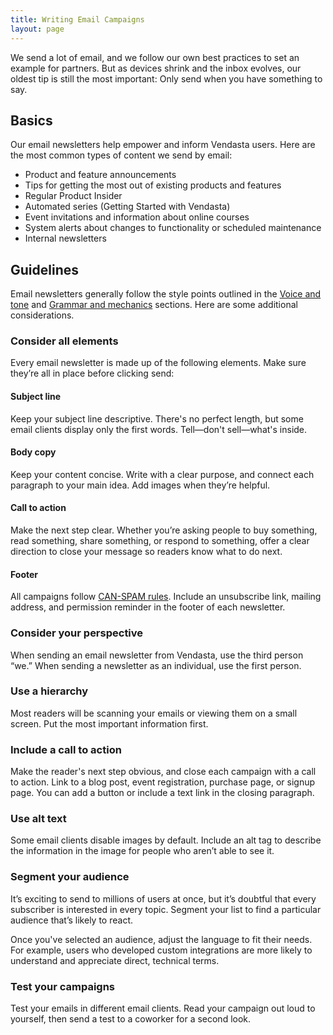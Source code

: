 ```yaml
---
title: Writing Email Campaigns
layout: page
---
```


We send a lot of email, and we follow our own best practices to set an example for partners. But as devices shrink and the inbox evolves, our oldest tip is still the most important: Only send when you have something to say.

## Basics

Our email newsletters help empower and inform Vendasta users. Here are the most common types of content we send by email:

- Product and feature announcements
- Tips for getting the most out of existing products and features
- Regular Product Insider
- Automated series (Getting Started with Vendasta)
- Event invitations and information about online courses
- System alerts about changes to functionality or scheduled maintenance
- Internal newsletters

## Guidelines

Email newsletters generally follow the style points outlined in the [Voice and tone](/02-voice-and-tone.html.md) and [Grammar and mechanics](/04-grammar-and-mechanics.html.md) sections. Here are some additional considerations.

### Consider all elements

Every email newsletter is made up of the following elements. Make sure they’re all in place before clicking send:

#### Subject line

Keep your subject line descriptive. There's no perfect length, but some email clients display only the first words. Tell—don't sell—what's inside.

#### Body copy

Keep your content concise. Write with a clear purpose, and connect each paragraph to your main idea. Add images when they’re helpful.

#### Call to action

Make the next step clear. Whether you’re asking people to buy something, read something, share something, or respond to something, offer a clear direction to close your message so readers know what to do next.

#### Footer

All campaigns follow [CAN-SPAM rules](http://kb.Vendasta.com/accounts/compliance-tips/terms-of-use-and-anti-spam-requirements-for-campaigns). Include an unsubscribe link, mailing address, and permission reminder in the footer of each newsletter.

### Consider your perspective

When sending an email newsletter from Vendasta, use the third person “we.” When sending a newsletter as an individual, use the first person.

### Use a hierarchy
Most readers will be scanning your emails or viewing them on a small screen. Put the most important information first.

### Include a call to action
Make the reader's next step obvious, and close each campaign with a call to action. Link to a blog post, event registration, purchase page, or signup page. You can add a button or include a text link in the closing paragraph.

### Use alt text
Some email clients disable images by default. Include an alt tag to describe the information in the image for people who aren’t able to see it.

### Segment your audience
It’s exciting to send to millions of users at once, but it’s doubtful that every subscriber is interested in every topic. Segment your list to find a particular audience that’s likely to react.

Once you've selected an audience, adjust the language to fit their needs. For example, users who developed custom integrations are more likely to understand and appreciate direct, technical terms.

### Test your campaigns
Test your emails in different email clients. Read your campaign out loud to yourself, then send a test to a coworker for a second look.
